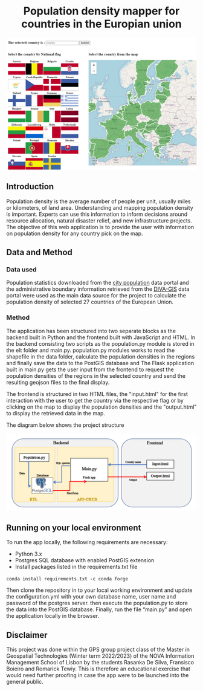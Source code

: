 <h1 align="center"><b>Population density mapper for countries in the Europian union </b></h1>

![alt text](/static/images/cover.png)

## Introduction

Population density is the average number of people per unit, usually miles or kilometers, of land area. Understanding and mapping population density is important. Experts can use this information to inform decisions around resource allocation, natural disaster relief, and new infrastructure projects. The objective of this web application is to provide the user with information on population density for any country pick on the map. 

## Data and Method

### Data used

Population statistics downloaded from the [city population](https://www.citypopulation.de/) data portal and the administrative boundary information retrieved from the [DIVA-GIS](http://www.diva-gis.org/Data) data portal were used as the main data source for the project to calculate the population density of selected 27 countries of the European Union.

### Method

The application has been structured into two separate blocks as the backend built in Python and the frontend built with JavaScript and HTML. In the backend consisting two scripts as the population.py module is stored in the elt folder and main.py. population.py modules works to read the shapefile in the data folder, calculate the population densities in the regions and finally save the data to the PostGIS database and The Flask application built in main.py gets the user input from the frontend to request the population densities of the regions in the selected country and send the resulting geojson files to the final display.  

The frontend is structured in two HTML files, the "input.html" for the first interaction with the user to get the country via the respective flag or by clicking on the map to display the population densities and the "output.html" to display the retrieved data in the map.

The diagram below shows the project structure

![structure](/static/images/structure.png)


## Running on your local environment
To run the app locally, the following requirements are necessary:
* Python 3.x
* Postgres SQL database with enabled PostGIS extension 
* Install packages listed in the requirements.txt file

``` conda install requirements.txt -c conda forge ```


Then clone the repository in to your local working environment and update the configuration.yml with your own database name, user name and password of the postgres server. then execute the population.py to store the data into the PostGIS database. Finally, run the file “main.py” and open the application locally in the browser.


## Disclaimer
This project was done within the GPS group project class of the Master in Geospatial Technologies (Winter term 2022/2023) of the NOVA Information Management School of Lisbon by the students Rasanka De Silva, Fransisco Boieiro and Romarick Tewiy. This is therefore an educational exercise that would need further proofing in case the app were to be launched into the general public.
